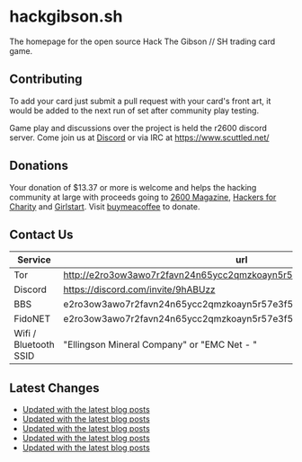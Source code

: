 # hackgibson.sh
The homepage for the open source Hack The Gibson // SH trading card game.


## Contributing

To add your card just submit a pull request with your card's front art, it would be added to the next run of set after community play testing.

Game play and discussions over the project is held the r2600 discord server. Come join us at [Discord](https://discord.com/invite/9hABUzz) or via IRC at https://www.scuttled.net/


## Donations

Your donation of $13.37 or more is welcome and helps the hacking community at large with proceeds going to [2600 Magazine](https://2600.com/), [Hackers for Charity](https://hackersforcharity.org) and [Girlstart](https://girlstart.org).  Visit [buymeacoffee](https://www.buymeacoffee.com/hackgibson.sh) to donate.


## Contact Us

Service | url
-|-
Tor | http://e2ro3ow3awo7r2favn24n65ycc2qmzkoayn5r57e3f56nvjwdcgg32ad.onion
Discord | https://discord.com/invite/9hABUzz
BBS | e2ro3ow3awo7r2favn24n65ycc2qmzkoayn5r57e3f56nvjwdcgg32ad.onion:23
FidoNET | e2ro3ow3awo7r2favn24n65ycc2qmzkoayn5r57e3f56nvjwdcgg32ad.onion:24554
Wifi / Bluetooth SSID | "Ellingson Mineral Company" or "EMC Net - <fidonet address>"

## Latest Changes
<!-- BLOG-POST-LIST:START -->
- [Updated with the latest blog posts](https://github.com/DFW2600/hackgibson.sh/commit/38ad9f2ac476e55b5bf92abf7d5cce6d01d72e2d)
- [Updated with the latest blog posts](https://github.com/DFW2600/hackgibson.sh/commit/9a1e71f5a8402dceef6cfa00d3d5c0cd0fb01ad4)
- [Updated with the latest blog posts](https://github.com/DFW2600/hackgibson.sh/commit/8df3a3893076d79e0c0d88cac52bdfa9c3939b04)
- [Updated with the latest blog posts](https://github.com/DFW2600/hackgibson.sh/commit/63811e5c766714fc93b6faab353c30c5ffa6b06a)
- [Updated with the latest blog posts](https://github.com/DFW2600/hackgibson.sh/commit/f9c0dc765f7617ef6f8e9eaf2f4eb0055875537f)
<!-- BLOG-POST-LIST:END -->
